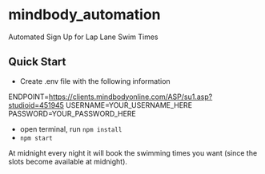 # mindbody_automation
Automated Sign Up for Lap Lane Swim Times

## Quick Start
* Create .env file with the following information

ENDPOINT=https://clients.mindbodyonline.com/ASP/su1.asp?studioid=451945
USERNAME=YOUR_USERNAME_HERE
PASSWORD=YOUR_PASSWORD_HERE

* open terminal, run `npm install`
* `npm start`

At midnight every night it will book the swimming times you want (since the slots become available at midnight).
